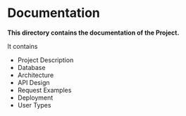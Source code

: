 # Documentation

**This directory contains the documentation of the Project.** 

It contains
- Project Description
- Database
- Architecture
- API Design
- Request Examples
- Deployment
- User Types